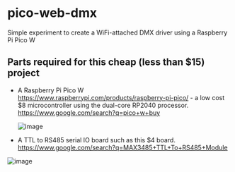 # pico-web-dmx
Simple experiment to create a WiFi-attached DMX driver using a Raspberry Pi Pico W

## Parts required for this cheap (less than $15) project
* A Raspberry Pi Pico W https://www.raspberrypi.com/products/raspberry-pi-pico/ - a low cost $8 microcontroller using the dual-core RP2040 processor. https://www.google.com/search?q=pico+w+buy
  
  ![image](https://github.com/bevand10/pico-web-dmx/assets/5892030/d0a5f3b6-b22b-427c-b304-86d5560cd694)

* A TTL to RS485 serial IO board such as this $4 board. https://www.google.com/search?q=MAX3485+TTL+To+RS485+Module

![image](https://github.com/bevand10/pico-web-dmx/assets/5892030/20c6705d-f332-4163-911e-9ccac005fb5c)
